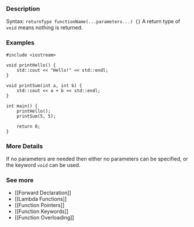 ### Description
Syntax: `returnType functionName(...parameters...) {}`
A return type of `void` means nothing is returned.
### Examples
```run-cpp
#include <iostream>

void printHello() {
	std::cout << "Hello!" << std::endl;
}

void printSum(int a, int b) {
	std::cout << a + b << std::endl;
}

int main() {
	printHello();
	printSum(5, 5);
	
	return 0;
}
```

### More Details
If no parameters are needed then either no parameters can be specified, or the keyword `void` can be used.

### See more
* [[Forward Declaration]]
* [[Lambda Functions]]
* [[Function Pointers]]
* [[Function Keywords]]
* [[Function Overloading]]